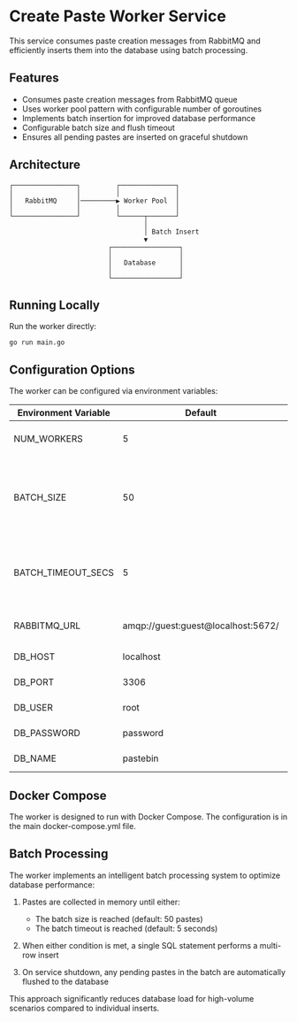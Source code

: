 # Create Paste Worker Service

This service consumes paste creation messages from RabbitMQ and efficiently inserts them into the database using batch processing.

## Features

- Consumes paste creation messages from RabbitMQ queue
- Uses worker pool pattern with configurable number of goroutines
- Implements batch insertion for improved database performance
- Configurable batch size and flush timeout
- Ensures all pending pastes are inserted on graceful shutdown

## Architecture

```
┌────────────────┐         ┌──────────────┐
│                │         │              │
│   RabbitMQ     │─────────▶ Worker Pool  │
│                │         │              │
└────────────────┘         └──────┬───────┘
                                  │
                                  │ Batch Insert
                                  ▼
                         ┌─────────────────┐
                         │                 │
                         │   Database      │
                         │                 │
                         └─────────────────┘
```

## Running Locally

Run the worker directly:

```
go run main.go
```

## Configuration Options

The worker can be configured via environment variables:

| Environment Variable | Default | Description |
|----------------------|---------|-------------|
| NUM_WORKERS | 5 | Number of worker goroutines |
| BATCH_SIZE | 50 | Number of pastes to collect before performing a batch insert |
| BATCH_TIMEOUT_SECS | 5 | Maximum time to wait before flushing a non-full batch |
| RABBITMQ_URL | amqp://guest:guest@localhost:5672/ | RabbitMQ connection URL |
| DB_HOST | localhost | Database host |
| DB_PORT | 3306 | Database port |
| DB_USER | root | Database username |
| DB_PASSWORD | password | Database password |
| DB_NAME | pastebin | Database name |

## Docker Compose

The worker is designed to run with Docker Compose. The configuration is in the main docker-compose.yml file.

## Batch Processing

The worker implements an intelligent batch processing system to optimize database performance:

1. Pastes are collected in memory until either:
   - The batch size is reached (default: 50 pastes)
   - The batch timeout is reached (default: 5 seconds)

2. When either condition is met, a single SQL statement performs a multi-row insert

3. On service shutdown, any pending pastes in the batch are automatically flushed to the database

This approach significantly reduces database load for high-volume scenarios compared to individual inserts. 